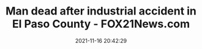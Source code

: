 ---
"title": "Man dead after industrial accident in El Paso County - FOX21News.com"
"date": "2021-11-16 20:42:29"
"feed_name": "GOOGLENEWSINDUSTRIAL"
"feed_website": "https://news.google.com/search?q=industrial%2Bincident&hl=en-US&gl=US&ceid=US:en"
"feed_rss": "https://news.google.com/rss/search?q=industrial%2Bincident&hl=en-US&gl=US&ceid=US:en"
"link": "https://www.fox21news.com/news/local/el-paso-county-sheriffs-office-responds-to-industrial-accident/"
"source": "{'href': 'https://www.fox21news.com', 'title': 'FOX21News.com'}"
"file": "_posts/2021-1-1-db851387f87e95c544447b6eb8bfd4436f03af70.md"
"accident": "1"
"drilling": "1"
"dead": "1"
"injured": "0"
"arrested": "0"
"place": "el paso county"
"where": "industrial site"
"causes": "unknown"
"place_uri": "http://en.wikipedia.org/wiki/El_Paso_County%2C_Colorado"
---